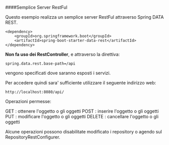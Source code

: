 ####Semplice Server RestFul

Questo esempio realizza un semplice server RestFul attraverso Spring DATA REST.

	<dependency>
		<groupId>org.springframework.boot</groupId>
		<artifactId>spring-boot-starter-data-rest</artifactId>
	</dependency>

**Non fa uso dei RestController**, e attraverso la direttiva:
	
	spring.data.rest.base-path=/api

vengono specificati dove saranno esposti i servizi.

Per accedere quindi sara' sufficiente utilizzare il seguente indirizzo web:

	http://localhost:8080/api/

Operazioni permesse:

GET : ottenere l'oggetto o gli oggetti
POST : inserire l'oggetto o gli oggetti
PUT : modificare l'oggetto o gli oggetti
DELETE : cancellare l'oggetto o gli oggetti

Alcune operazioni possono disabilitate modificato i repository o agendo sul RepositoryRestConfigurer.